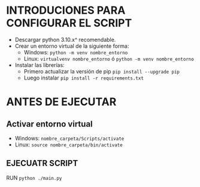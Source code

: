 # INTRODUCIONES PARA CONFIGURAR EL SCRIPT

* Descargar python 3.10.x^ recomendable.
* Crear un entorno virtual de la siguiente forma:
  * Windows: `python -m venv nombre_entorno`
  * Linux: `virtualvenv nombre_entorno` ó `python -m venv nombre_entorno`
* Instalar las librerías: 
  * Primero actualizar la versión de pip `pip install --upgrade pip` 
  * Luego instalar `pip install -r requirements.txt` 

# ANTES DE EJECUTAR
## Activar entorno virtual
* Windows: `nombre_carpeta/Scripts/activate`
* Linux: `source nombre_carpeta/bin/activate`
## EJECUATR SCRIPT
RUN `python ./main.py`